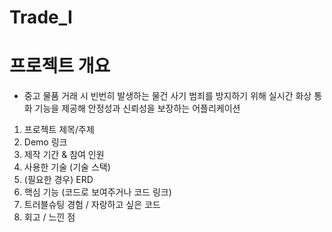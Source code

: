 # Trade_I
# 프로젝트 개요
- 중고 물품 거래 시 빈번히 발생하는 물건 사기 범죄를 방지하기 위해 실시간 화상 통화 기능을 제공해 안정성과 신뢰성을 보장하는  어플리케이션

1. 프로젝트 제목/주제
2. Demo 링크
3. 제작 기간 & 참여 인원
4. 사용한 기술 (기술 스택)
5. (필요한 경우) ERD                   
6. 핵심 기능 (코드로 보여주거나 코드 링크)
7. 트러블슈팅 경험 / 자랑하고 싶은 코드
8. 회고 / 느낀 점
